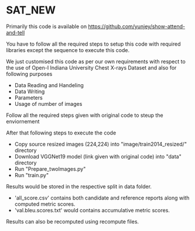 # SAT_NEW
Primarily this code is available on https://github.com/yunjey/show-attend-and-tell

You have to follow all the required steps to setup this code with required libraries except the sequence to execute this code.

We just customised this code as per our own requirements with respect to the use of Open-I Indiana University Chest X-rays Dataset and also for following purposes

- Data Reading and Handeling
- Data Writing
- Parameters 
- Usage of number of images


Follow all the required steps given with original code to steup the enviornement


After that following steps to execute the code

- Copy source resized images (224,224) into "image/train2014_resized/" directory
- Download VGGNet19 model (link given with original code) into "data" directory 
- Run "Prepare_twoImages.py"
- Run "train.py"

Results would be stored in the respective split in data folder.

- 'all_score.csv' contains both candidate and reference reports along with computed metric scores.
- 'val.bleu.scores.txt' would contains accumulative metric scores.

Results can also be recomputed using recompute files.
